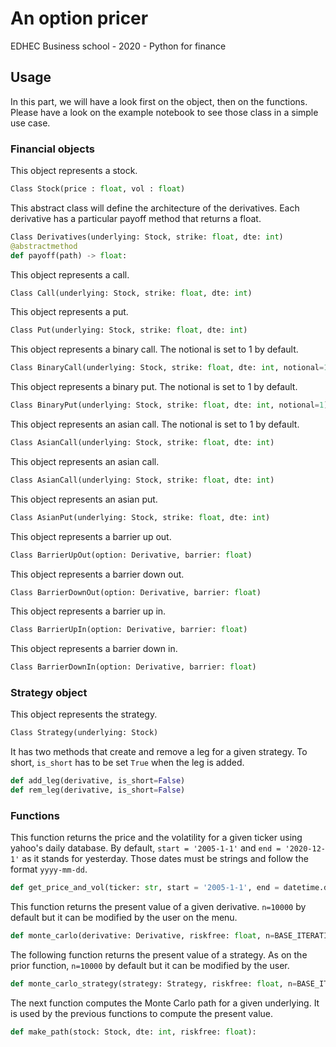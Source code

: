# An option pricer
EDHEC Business school - 2020 - Python for finance


## Usage

In this part, we will have a look first on the object, then on the functions. Please have a look on the example notebook to see those class in a simple use case.

### Financial objects

This object represents a stock.
```python
Class Stock(price : float, vol : float)
```

This abstract class will define the architecture of the derivatives. Each derivative has a particular payoff method that returns a float.
```python
Class Derivatives(underlying: Stock, strike: float, dte: int) 
@abstractmethod
def payoff(path) -> float:
```

This object represents a call.
```python
Class Call(underlying: Stock, strike: float, dte: int)
```

This object represents a put.
```python
Class Put(underlying: Stock, strike: float, dte: int)
```

This object represents a binary call. The notional is set to 1 by default.
```python
Class BinaryCall(underlying: Stock, strike: float, dte: int, notional=1)
```

This object represents a binary put. The notional is set to 1 by default.
```python
Class BinaryPut(underlying: Stock, strike: float, dte: int, notional=1)
```


This object represents an asian call. The notional is set to 1 by default.
```python
Class AsianCall(underlying: Stock, strike: float, dte: int)
```

This object represents an asian call.
```python
Class AsianCall(underlying: Stock, strike: float, dte: int)
```


This object represents an asian put.
```python
Class AsianPut(underlying: Stock, strike: float, dte: int)
```


This object represents a barrier up out.
```python
Class BarrierUpOut(option: Derivative, barrier: float)
```

This object represents a barrier down out.
```python
Class BarrierDownOut(option: Derivative, barrier: float)
```

This object represents a barrier up in.
```python
Class BarrierUpIn(option: Derivative, barrier: float)
```

This object represents a barrier down in.
```python
Class BarrierDownIn(option: Derivative, barrier: float)
```

### Strategy object

This object represents the strategy. 
```python
Class Strategy(underlying: Stock)
```
It has two methods that create and remove a leg for a given strategy. To short, `is_short` has to be set `True` when the leg is added.
```python
def add_leg(derivative, is_short=False)
def rem_leg(derivative, is_short=False)
```

### Functions

This function returns the price and the volatility for a given ticker using yahoo's daily database. By default, `start = '2005-1-1'` and
`end = '2020-12-1'` as it stands for yesterday. Those dates must be strings and follow the format `yyyy-mm-dd`.
```python
def get_price_and_vol(ticker: str, start = '2005-1-1', end = datetime.date.today().strftime("%Y-%m-%d")):
```

This function returns the present value of a given derivative. `n=10000` by default but it can be modified by the user on the menu.
```python
def monte_carlo(derivative: Derivative, riskfree: float, n=BASE_ITERATIONS):
```

The following function returns the present value of a strategy. As on the prior function, `n=10000` by default but it can be modified by the user.
```python
def monte_carlo_strategy(strategy: Strategy, riskfree: float, n=BASE_ITERATIONS):
```

The next function computes the Monte Carlo path for a given underlying. It is used by the previous functions to compute the present value.
```python
def make_path(stock: Stock, dte: int, riskfree: float):
```


